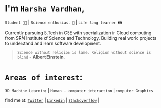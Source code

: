 # I'm `Harsha Vardhan`, 
`Student 👨‍🎓` | `Science enthusiast 🧠` | `Life long learner 🛤️`

Currently pursuing B.Tech in CSE with specialization in Cloud computing from SRM Institute of Science and Technology. 
Building real world projects to understand and learn software development.
<br>
> `Science without religion is lame, Religion without science is blind` - **Albert Einstein**.

# `Areas of interest`: 
`3D Machine Learning` | `Human - computer interaction` | `computer Graphics`

find me at: 
[`Twitter`](https://twitter.com/Harsha_nh_dev) |
[`Linkedin`](https://www.linkedin.com/in/harsha-vardhan-nagarajan-67b492243/) |
[`Stackoverflow`](https://stackoverflow.com/users/19511391/harshavardhansde) |


